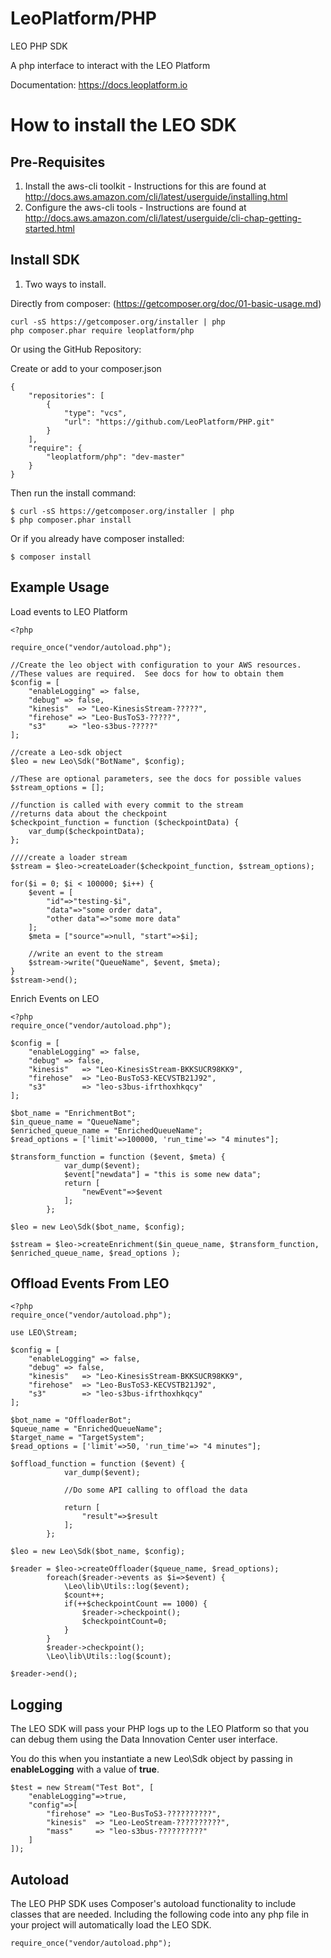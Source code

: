 LeoPlatform/PHP
===================

LEO PHP SDK

A php interface to interact with the LEO Platform

Documentation: https://docs.leoplatform.io

How to install the LEO SDK
===================================

Pre-Requisites
--------------
1. Install the aws-cli toolkit - Instructions for this are found at http://docs.aws.amazon.com/cli/latest/userguide/installing.html
2. Configure the aws-cli tools - Instructions are found at http://docs.aws.amazon.com/cli/latest/userguide/cli-chap-getting-started.html


Install SDK
-----------
1. Two ways to install.  
 
Directly from composer:  (https://getcomposer.org/doc/01-basic-usage.md)

```
curl -sS https://getcomposer.org/installer | php
php composer.phar require leoplatform/php
```

Or using the GitHub Repository:


Create or add to your composer.json

```
{
    "repositories": [
        {
            "type": "vcs",
            "url": "https://github.com/LeoPlatform/PHP.git"
        }
    ],
    "require": {
        "leoplatform/php": "dev-master"
    }
}
```

Then run the install command:  

```
$ curl -sS https://getcomposer.org/installer | php
$ php composer.phar install
```

Or if you already have composer installed:

```
$ composer install
```

Example Usage
-------------

Load events to LEO Platform

```
<?php

require_once("vendor/autoload.php");

//Create the leo object with configuration to your AWS resources.
//These values are required.  See docs for how to obtain them
$config = [
	"enableLogging"	=> false,
	"debug"	=> false,
	"kinesis"  => "Leo-KinesisStream-?????",
	"firehose" => "Leo-BusToS3-?????",
	"s3"     => "leo-s3bus-?????"		
];

//create a Leo-sdk object
$leo = new Leo\Sdk("BotName", $config);

//These are optional parameters, see the docs for possible values
$stream_options = [];

//function is called with every commit to the stream
//returns data about the checkpoint
$checkpoint_function = function ($checkpointData) {
	var_dump($checkpointData);
};

////create a loader stream
$stream = $leo->createLoader($checkpoint_function, $stream_options);

for($i = 0; $i < 100000; $i++) {
	$event = [
		"id"=>"testing-$i",
		"data"=>"some order data",
		"other data"=>"some more data"
	];
	$meta = ["source"=>null, "start"=>$i];
  
	//write an event to the stream
	$stream->write("QueueName", $event, $meta);
}
$stream->end();
```

Enrich Events on LEO 

```
<?php 
require_once("vendor/autoload.php");

$config = [
	"enableLogging"	=> false,
	"debug"	=> false,
	"kinesis"	=> "Leo-KinesisStream-BKKSUCR98KK9",
	"firehose"	=> "Leo-BusToS3-KECVSTB21J92",
	"s3"		=> "leo-s3bus-ifrthoxhkqcy"
];

$bot_name = "EnrichmentBot";
$in_queue_name = "QueueName";
$enriched_queue_name = "EnrichedQueueName";
$read_options = ['limit'=>100000, 'run_time'=> "4 minutes"];

$transform_function = function ($event, $meta) {
			var_dump($event);
			$event["newdata"] = "this is some new data";
			return [
				"newEvent"=>$event
			];
		};

$leo = new Leo\Sdk($bot_name, $config);

$stream = $leo->createEnrichment($in_queue_name, $transform_function, $enriched_queue_name, $read_options );
```

Offload Events From LEO
-----------------------

```
<?php 
require_once("vendor/autoload.php");

use LEO\Stream;

$config = [
	"enableLogging"	=> false,
	"debug"	=> false,
	"kinesis"	=> "Leo-KinesisStream-BKKSUCR98KK9",
	"firehose"	=> "Leo-BusToS3-KECVSTB21J92",
	"s3"		=> "leo-s3bus-ifrthoxhkqcy"
];

$bot_name = "OffloaderBot";
$queue_name = "EnrichedQueueName";
$target_name = "TargetSystem";
$read_options = ['limit'=>50, 'run_time'=> "4 minutes"];

$offload_function = function ($event) {
			var_dump($event);
			
			//Do some API calling to offload the data
			
			return [
				"result"=>$result
			];
		};

$leo = new Leo\Sdk($bot_name, $config);

$reader = $leo->createOffloader($queue_name, $read_options);
		foreach($reader->events as $i=>$event) {
			\Leo\lib\Utils::log($event);	
			$count++;
			if(++$checkpointCount == 1000) {
				$reader->checkpoint();
				$checkpointCount=0;
			}
		}
		$reader->checkpoint();
		\Leo\lib\Utils::log($count);

$reader->end();
```


Logging
-------
The LEO SDK will pass your PHP logs up to the LEO Platform so that you can debug them using the Data Innovation Center user interface.

You do this when you instantiate a new Leo\Sdk object by passing in **enableLogging** with a value of **true**.

```
$test = new Stream("Test Bot", [
	"enableLogging"=>true,
	"config"=>[
		"firehose" => "Leo-BusToS3-??????????",
		"kinesis"  => "Leo-LeoStream-??????????",
		"mass"	   => "leo-s3bus-??????????"
	]
]);

```

Autoload
---------------------

The LEO PHP SDK uses Composer's autoload functionality to include classes that are needed.  Including the following code into any php file in your project will automatically load the LEO SDK.

```
require_once("vendor/autoload.php");
```
